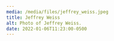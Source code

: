 ```yaml
---
media: /media/files/jeffrey_weiss.jpeg
title: Jeffrey Weiss
alt: Photo of Jeffrey Weiss.
date: 2022-01-06T11:23:00-0500
---
```

